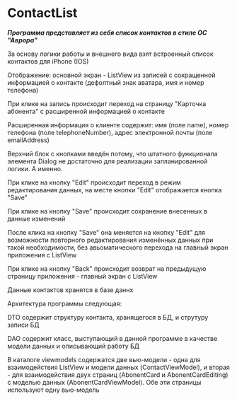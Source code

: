 # ContactList

***Программа представляет из себя список контактов в стиле ОС "Аврора"***

За основу логики работы и внешнего вида взят встроенный список контактов для iPhone (IOS)

Отображение: основной экран - ListView из записей с сокращенной информацией о контакте (дефолтный знак аватара, имя и номер телефона)

При клике на запись происходит переход на страницу "Карточка абонента" с расширенной информацией о контакте

Расширенная информация о клиенте содержит: имя (поле name), номер телефона (поле telephoneNumber), адрес электронной почты (поле emailAddress)

Верхний блок с кнопками введён потому, что штатного функционала элемента Dialog не достаточно для реализации запланированной логики. А именно.

При клике на кнопку "Edit" происходит переход в режим редактирования данных, на месте кнопки "Edit" отображается кнопка "Save"

При клике на кнопку "Save" происходит сохранение внесенных в данные изменений

После клика на кнопку "Save" она меняется на кнопку "Edit" для возможности повторного редактирования изменённых данных при такой необходимости, без авьоматического перехода на главный экран приложения с ListView

При клике на кнопку "Back" происходит возврат на предыдущую страницу приложения - главный экран с ListView

Данные контактов хранятся в базе даннх

Архитектура программы следующая:

DTO содержит структуру контакта, хранящегося в БД, и струтуру записи БД

DAO содержит класс, выступающий в данной программе в качестве модели данных и описывающий работу БД

В каталоге viewmodels содержатся две вью-модели - одна для взаимодействия ListView и модели данных (ContactViewModel), и вторая - для взаимодействия двух страниц (AbonentCard и AbonentCardEditing) с моделью данных (AbonentCardViewModel). Обе эти страницы используют одну вью-модель
